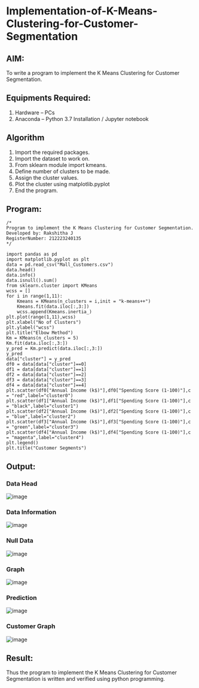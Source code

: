 # Implementation-of-K-Means-Clustering-for-Customer-Segmentation

## AIM:
To write a program to implement the K Means Clustering for Customer Segmentation.

## Equipments Required:
1. Hardware – PCs
2. Anaconda – Python 3.7 Installation / Jupyter notebook

## Algorithm
1. Import the required packages.
2. Import the dataset to work on.
3. From sklearn module import kmeans.
4. Define number of clusters to be made.
5. Assign the cluster values.
6. Plot the cluster using matplotlib.pyplot
7. End the program. 

## Program:
```
/*
Program to implement the K Means Clustering for Customer Segmentation.
Developed by: Rakshitha J
RegisterNumber: 212223240135
*/

import pandas as pd
import matplotlib.pyplot as plt
data = pd.read_csv("Mall_Customers.csv")
data.head()
data.info()
data.isnull().sum()
from sklearn.cluster import KMeans
wcss = []
for i in range(1,11):
    Kmeans = KMeans(n_clusters = i,init = "k-means++")
    Kmeans.fit(data.iloc[:,3:])
    wcss.append(Kmeans.inertia_)
plt.plot(range(1,11),wcss)
plt.xlabel("No of Clusters")
plt.ylabel("wcss")
plt.title("Elbow Method")
Km = KMeans(n_clusters = 5)
Km.fit(data.iloc[:,3:])
y_pred = Km.predict(data.iloc[:,3:])
y_pred
data["cluster"] = y_pred
df0 = data[data["cluster"]==0]
df1 = data[data["cluster"]==1]
df2 = data[data["cluster"]==2]
df3 = data[data["cluster"]==3]
df4 = data[data["cluster"]==4]
plt.scatter(df0["Annual Income (k$)"],df0["Spending Score (1-100)"],c = "red",label="cluster0")
plt.scatter(df1["Annual Income (k$)"],df1["Spending Score (1-100)"],c = "black",label="cluster1")
plt.scatter(df2["Annual Income (k$)"],df2["Spending Score (1-100)"],c = "blue",label="cluster2")
plt.scatter(df3["Annual Income (k$)"],df3["Spending Score (1-100)"],c = "green",label="cluster3")
plt.scatter(df4["Annual Income (k$)"],df4["Spending Score (1-100)"],c = "magenta",label="cluster4")
plt.legend()
plt.title("Customer Segments")
```

## Output:
### Data Head
![image](https://github.com/user-attachments/assets/d1c0dc4c-187b-4862-9b5d-0a11713c856e)

### Data Information
![image](https://github.com/user-attachments/assets/9a077f40-8228-4235-9fe8-8efb889e0b52)

### Null Data
![image](https://github.com/user-attachments/assets/d6ec025c-4f40-4a2a-b2e4-7f2566057187)

### Graph
![image](https://github.com/user-attachments/assets/b8f74766-157e-42dc-b581-7f5b5c4c02e3)

### Prediction
![image](https://github.com/user-attachments/assets/0cf2be48-b1a0-4d2b-a96c-6e8063c8a0e5)

### Customer Graph
![image](https://github.com/user-attachments/assets/53b5366c-837c-4c76-b186-9907d69dbd6f)

## Result:
Thus the program to implement the K Means Clustering for Customer Segmentation is written and verified using python programming.
